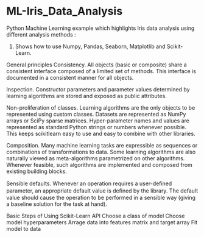 # ML-Iris_Data_Analysis

Python Machine Learning example which highlights Iris data analysis using different analysis methods :
1. Shows how to use Numpy, Pandas, Seaborn, Matplotlib and Scikit-Learn.

General principles
Consistency. All objects (basic or composite) share a consistent interface composed of a limited set of methods. This interface is documented in a consistent manner for all objects.

Inspection. Constructor parameters and parameter values determined by learning algorithms are stored and exposed as public attributes.

Non-proliferation of classes. Learning algorithms are the only objects to be represented using custom classes. Datasets are represented as NumPy arrays or SciPy sparse matrices. Hyper-parameter names and values are represented as standard Python strings or numbers whenever possible. This keeps scikitlearn easy to use and easy to combine with other libraries.

Composition. Many machine learning tasks are expressible as sequences or combinations of transformations to data. Some learning algorithms are also naturally viewed as meta-algorithms parametrized on other algorithms. Whenever feasible, such algorithms are implemented and composed from existing building blocks.

Sensible defaults. Whenever an operation requires a user-deﬁned parameter, an appropriate default value is deﬁned by the library. The default value should cause the operation to be performed in a sensible way (giving a baseline solution for the task at hand).

Basic Steps of Using Scikit-Learn API
Choose a class of model
Choose model hyperparameters
Arrage data into features matrix and target array
Fit model to data
